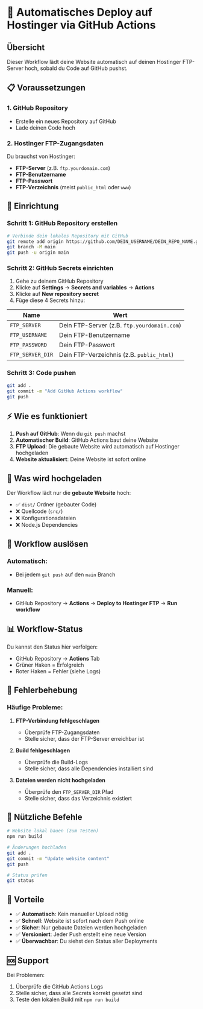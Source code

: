 # 🚀 Automatisches Deploy auf Hostinger via GitHub Actions

## Übersicht
Dieser Workflow lädt deine Website automatisch auf deinen Hostinger FTP-Server hoch, sobald du Code auf GitHub pushst.

## 📋 Voraussetzungen

### 1. GitHub Repository
- Erstelle ein neues Repository auf GitHub
- Lade deinen Code hoch

### 2. Hostinger FTP-Zugangsdaten
Du brauchst von Hostinger:
- **FTP-Server** (z.B. `ftp.yourdomain.com`)
- **FTP-Benutzername**
- **FTP-Passwort**
- **FTP-Verzeichnis** (meist `public_html` oder `www`)

## 🔧 Einrichtung

### Schritt 1: GitHub Repository erstellen
```bash
# Verbinde dein lokales Repository mit GitHub
git remote add origin https://github.com/DEIN_USERNAME/DEIN_REPO_NAME.git
git branch -M main
git push -u origin main
```

### Schritt 2: GitHub Secrets einrichten
1. Gehe zu deinem GitHub Repository
2. Klicke auf **Settings** → **Secrets and variables** → **Actions**
3. Klicke auf **New repository secret**
4. Füge diese 4 Secrets hinzu:

| Name | Wert |
|------|------|
| `FTP_SERVER` | Dein FTP-Server (z.B. `ftp.yourdomain.com`) |
| `FTP_USERNAME` | Dein FTP-Benutzername |
| `FTP_PASSWORD` | Dein FTP-Passwort |
| `FTP_SERVER_DIR` | Dein FTP-Verzeichnis (z.B. `public_html`) |

### Schritt 3: Code pushen
```bash
git add .
git commit -m "Add GitHub Actions workflow"
git push
```

## ⚡ Wie es funktioniert

1. **Push auf GitHub**: Wenn du `git push` machst
2. **Automatischer Build**: GitHub Actions baut deine Website
3. **FTP Upload**: Die gebaute Website wird automatisch auf Hostinger hochgeladen
4. **Website aktualisiert**: Deine Website ist sofort online

## 📁 Was wird hochgeladen

Der Workflow lädt nur die **gebaute Website** hoch:
- ✅ `dist/` Ordner (gebauter Code)
- ❌ Quellcode (`src/`)
- ❌ Konfigurationsdateien
- ❌ Node.js Dependencies

## 🔄 Workflow auslösen

### Automatisch:
- Bei jedem `git push` auf den `main` Branch

### Manuell:
- GitHub Repository → **Actions** → **Deploy to Hostinger FTP** → **Run workflow**

## 📊 Workflow-Status

Du kannst den Status hier verfolgen:
- GitHub Repository → **Actions** Tab
- Grüner Haken = Erfolgreich
- Roter Haken = Fehler (siehe Logs)

## 🚨 Fehlerbehebung

### Häufige Probleme:

1. **FTP-Verbindung fehlgeschlagen**
   - Überprüfe FTP-Zugangsdaten
   - Stelle sicher, dass der FTP-Server erreichbar ist

2. **Build fehlgeschlagen**
   - Überprüfe die Build-Logs
   - Stelle sicher, dass alle Dependencies installiert sind

3. **Dateien werden nicht hochgeladen**
   - Überprüfe den `FTP_SERVER_DIR` Pfad
   - Stelle sicher, dass das Verzeichnis existiert

## 📝 Nützliche Befehle

```bash
# Website lokal bauen (zum Testen)
npm run build

# Änderungen hochladen
git add .
git commit -m "Update website content"
git push

# Status prüfen
git status
```

## 🎯 Vorteile

- ✅ **Automatisch**: Kein manueller Upload nötig
- ✅ **Schnell**: Website ist sofort nach dem Push online
- ✅ **Sicher**: Nur gebaute Dateien werden hochgeladen
- ✅ **Versioniert**: Jeder Push erstellt eine neue Version
- ✅ **Überwachbar**: Du siehst den Status aller Deployments

## 🆘 Support

Bei Problemen:
1. Überprüfe die GitHub Actions Logs
2. Stelle sicher, dass alle Secrets korrekt gesetzt sind
3. Teste den lokalen Build mit `npm run build`
